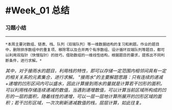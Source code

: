 #Week_01 总结
===============
### 习题小结
---------------
    *本周主要对数组、链表、栈、队列（双端队列）等一维数据结构的复习和刷题。作业的题目中，删除排序数组中的重复项、移除零以及合并两个有序数组、设计循环双端队列等题目，都可以利用双指针（快慢指针）的技巧，借助数组的一维线性结构，根据题目的要求，提炼出不同判断条件，进行求解。*

   *其中，对于接雨水的题目，利用栈的特性，即可以存储一定范围内相邻间具有一定的相关关系的元素集合，进行求解。*
   *“接雨水”的主要解题思路：只有连续的递减+递增的凹形区间内可以盛水，因此计算接到雨水的量就是计算若干凹形的面积。*
   *可以利用栈存储连续递减的数值，当遇到递增数值，可以计算当前区域所构成的凹形的一层的面积，随着线性的递增，可以一层一层地计算所展开的凹形区域的面积；若干凹形区域，一次次刷新递减数值的栈，层层计算，如此往复。*
